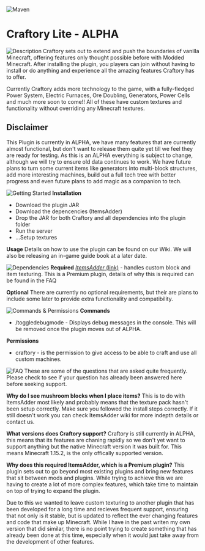![Maven](https://github.com/brettsaunders21/Craftory/workflows/Maven/badge.svg)

# Craftory Lite - ALPHA

![Description](https://www.dropbox.com/s/cs66rvebp67vhmb/bannerBarDescription.png?raw=1)
Craftory sets out to extend and push the boundaries of vanilla Minecraft, offering features only thought possible before with Modded Minecraft. After installing the plugin, you players can join without having to install or do anything and experience all the amazing features Craftory has to offer.

Currently Craftory adds more technology to the game, with a fully-fledged Power System, Electric Furnaces, Ore Doubling, Generators, Power Cells and much more soon to come!! All of these have custom textures and functionality without overriding any Minecraft textures.

## Disclaimer
This Plugin is currently in ALPHA, we have many features that are currently almost functional, but don't want to release them quite yet till we feel they are ready for testing. As this is an ALPHA everything is subject to change, although we will try to ensure old data continues to work. 
We have future plans to turn some current items like generators into multi-block structures, add more interesting machines, build out a full tech tree with better progress and even future plans to add magic as a companion to tech.

![Getting Started](https://www.dropbox.com/s/0srb2ijbkjflxh8/bannerBarGettingStarted.png?raw=1)
**Installation**

 - Download the plugin JAR
 - Download the depencencies (ItemsAdder)
 - Drop the JAR for both Craftory and all dependencies into the plugin folder
 - Run the server
 - ...Setup textures
 
 **Usage**
Details on how to use the plugin can be found on our Wiki.
We will also be releasing an in-game guide book at a later date.
 
![Dependencies](https://www.dropbox.com/s/bsxken8wydsh1bb/bannerBarDependencies.png?raw=1)
**Required**
 [*ItemsAdder* (link)](https://www.spigotmc.org/resources/%E2%9C%85must-have%E2%9C%85-itemsadder%E2%9C%A8-custom-items-huds-guis-textures-3dmodels-emojis-blocks-wings-hats.73355/) - handles custom block and item texturing. This is a Premium plugin, details of why this is required can be found in the FAQ
 
**Optional**
There are currently no optional requirements, but their are plans to include some later to provide extra functionality and compatibility.

![Commands & Permissions](https://www.dropbox.com/s/cn9lx6o6q7eimk4/bannerBarCommands.png?raw=1)
**Commands**
 - /toggledebugmode - Displays debug messages in the console. This will be removed once the plugin moves out of ALPHA.

**Permissions**
 - craftory - is the permission to give access to be able to craft and use all custom machines.

![FAQ](https://www.dropbox.com/s/mbk5843racd4qot/bannerBarFAQ.png?raw=1)
These are some of the questions that are asked quite frequently. Please check to see if your question has already been answered here before seeking support.

**Why do I see mushroom blocks when I place items?**
This is to do with ItemsAdder most likely and probably means that the texture pack hasn't been setup correctly. Make sure you followed the install steps correctly. If it still doesn't work you can check ItemsAdder wiki for more indepth details or contact us.

**What versions does Craftory support?**
Craftory is still currently in ALPHA, this means that its features are chaning rapidly so we don't yet want to support anything but the native Minecraft version it was built for.
This means Minecraft 1.15.2, is the only offically supported version.

**Why does this required ItemsAdder, which is a Premium plugin?**
This plugin sets out to go beyond most existing plugins and bring new features that sit between mods and plugins. While trying to achieve this we are having to create a lot of more complex features, which take time to maintain on top of trying to expand the plugin.

Due to this we wanted to leave custom texturing to another plugin that has been developed for a long time and recieves frequent support, ensuring that not only is it stable, but is updated to reflect the ever changing features and code that make up Minecraft. While I have in the past writen my own version that did similar, there is no point trying to create something that has already been done at this time, especially when it would just take away from the development of other features.
